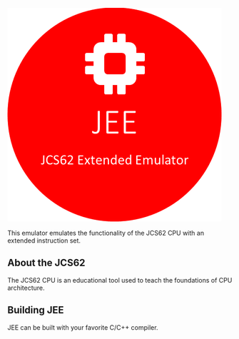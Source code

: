 ![JEE Logo](/images/logo.png)

This emulator emulates the functionality of the JCS62 CPU with an extended instruction set.

## About the JCS62
The JCS62 CPU is an educational tool used to teach the foundations of CPU architecture.

## Building JEE
JEE can be built with your favorite C/C++ compiler.